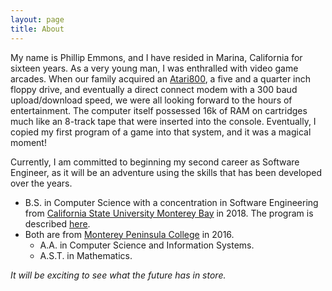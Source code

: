 ```yaml
---
layout: page
title: About
---
```


My name is Phillip Emmons, and I have resided in Marina, California for sixteen years. As a very young man, I was enthralled with video game arcades. When our family acquired an [Atari800](http://oldcomputers.net/atari800.html), a five and a quarter inch floppy drive, and eventually a direct connect modem with a 300 baud upload/download speed, we were all looking forward to the hours of entertainment. The computer itself possessed 16k of RAM on cartridges much like an 8-track tape that were inserted into the console. Eventually, I copied my first program of a game into that system, and it was a magical moment!

Currently, I am committed to beginning my second career as Software Engineer, as it will be an adventure using the skills that has been developed over the years.
* B.S. in Computer Science with a concentration in Software Engineering from [California State University Monterey Bay](https://csumb.edu/) in 2018. The program is described [here](https://philemmons.github.io/content/2019/09/23/BachSci/).
* Both are from [Monterey Peninsula College](https://www.mpc.edu/) in 2016.
  * A.A. in Computer Science and Information Systems. 
  * A.S.T. in Mathematics.

 *It will be exciting to see what the future has in store.*


